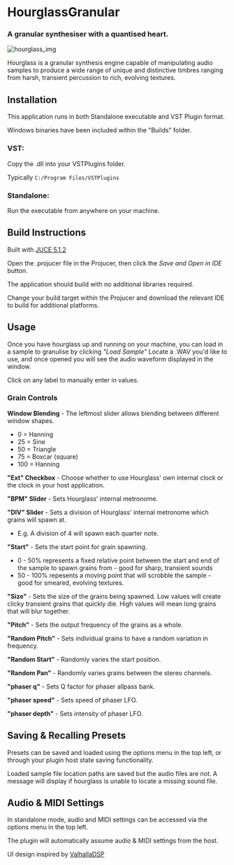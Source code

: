 # HourglassGranular
### A granular synthesiser with a quantised heart.

![hourglass_img](https://i.imgur.com/dTnnzjO.png)

Hourglass is a granular synthesis engine capable of manipulating audio samples to produce a wide range of unique and distinctive timbres ranging from harsh, transient percussion to rich, evolving textures. 

## Installation
This application runs in both Standalone executable and VST Plugin format.

Windows binaries have been included within the "Builds" folder.

### VST:
Copy the .dll into your VSTPlugins folder.

Typically `C:/Program Files/VSTPlugins`

### Standalone:
Run the executable from anywhere on your machine.

## Build Instructions
Built with [JUCE 5.1.2](https://juce.com/)

Open the .projucer file in the Projucer, then click the _Save and Open in IDE_ button.

The application should build with no additional libraries required.

Change your build target within the Projucer and download the relevant IDE to build for additional platforms.

## Usage

Once you have hourglass up and running on your machine, you can load in a sample to granulise by clicking _"Load Sample"_
Locate a .WAV you'd like to use, and once opened you will see the audio waveform displayed in the window.

Click on any label to manually enter in values.

### Grain Controls

**Window Blending** - The leftmost slider allows blending between different window shapes.
-	0 = Hanning
-	25 = Sine
-	50 = Triangle
-	75 = Boxcar (square)
-	100 = Hanning

**"Ext" Checkbox** - Choose whether to use Hourglass' own internal clock or the clock in your host application.

**"BPM" Slider** - Sets Hourglass' internal metronome.

**"DIV" Slider** - Sets a division of Hourglass' internal metronome which grains will spawn at.
 - E.g. A division of 4 will spawn each quarter note.

**"Start"** - Sets the start point for grain spawning.
 - 0 - 50% represents a fixed relative point between the start and end of the sample to spawn grains from - good for sharp, transient sounds
 - 50 - 100% repesents a moving point that will scrobble the sample - good for smeared, evolving textures.
		
**"Size"** - Sets the size of the grains being spawned. Low values will create clicky transient grains that quickly die. High values will mean long grains that will blur together.

**"Pitch"** - Sets the output frequency of the grains as a whole.

**"Random Pitch"** - Sets individual grains to have a random variation in frequency.

**"Random Start"** - Randomly varies the start position.

**"Random Pan"** - Randomly varies grains between the stereo channels.

**"phaser q"** - Sets Q factor for phaser allpass bank.

**"phaser speed"** - Sets speed of phaser LFO.

**"phaser depth"** - Sets intensity of phaser LFO.

## Saving & Recalling Presets
Presets can be saved and loaded using the options menu in the top left, or through your plugin host state saving functionality.

Loaded sample file location paths are saved but the audio files are not. A message will display if hourglass is unable to locate a missing sound file.

## Audio & MIDI Settings
In standalone mode, audio and MIDI settings can be accessed via the options menu in the top left.

The plugin will automatically assume audio & MIDI settings from the host.

UI design inspired by [ValhallaDSP](https://valhalladsp.com/)
